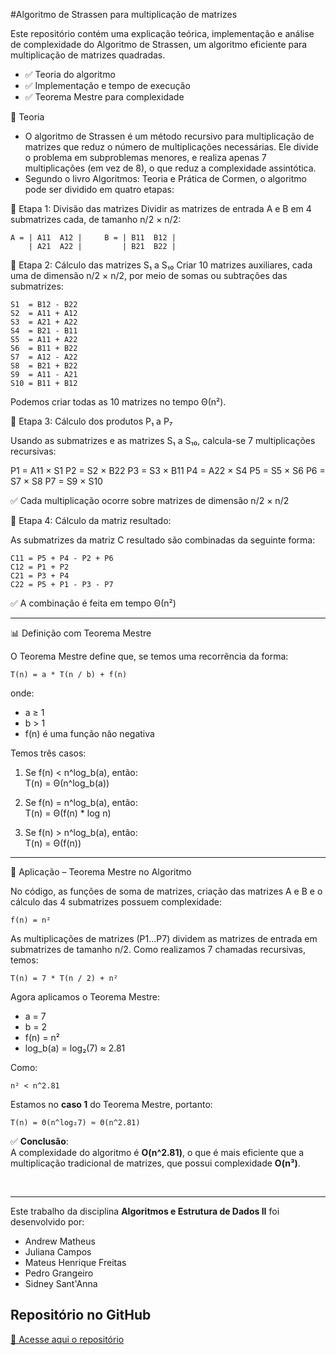 #Algoritmo de Strassen para multiplicação de matrizes

Este repositório contém uma explicação teórica, implementação e análise de complexidade do Algoritmo de Strassen, um algoritmo eficiente para multiplicação de matrizes quadradas.

- ✅ Teoria do algoritmo
- ✅ Implementação e tempo de execução
- ✅ Teorema Mestre para complexidade

📘 Teoria

- O algoritmo de Strassen é um método recursivo para multiplicação de matrizes que reduz o número de multiplicações necessárias. Ele divide o problema em subproblemas menores, e realiza apenas 7 multiplicações (em vez de 8), o que reduz a complexidade assintótica.
- Segundo o livro Algoritmos: Teoria e Prática de Cormen, o algoritmo pode ser dividido em quatro etapas:


🔹 Etapa 1: Divisão das matrizes
Dividir as matrizes de entrada A e B em 4 submatrizes cada, de tamanho n/2 × n/2:

```text
A = | A11  A12 |     B = | B11  B12 |
    | A21  A22 |         | B21  B22 |
```

🔹 Etapa 2: Cálculo das matrizes S₁ a S₁₀
Criar 10 matrizes auxiliares, cada uma de dimensão n/2 × n/2, por meio de somas ou subtrações das submatrizes:

```text
S1  = B12 - B22 
S2  = A11 + A12 
S3  = A21 + A22 
S4  = B21 - B11 
S5  = A11 + A22 
S6  = B11 + B22 
S7  = A12 - A22 
S8  = B21 + B22 
S9  = A11 - A21 
S10 = B11 + B12
```
Podemos criar todas as 10 matrizes no tempo Θ(n²).

🔹 Etapa 3: Cálculo dos produtos P₁ a P₇

Usando as submatrizes e as matrizes S₁ a S₁₀, calcula-se 7 multiplicações recursivas:

P1 = A11 × S1 
P2 = S2  × B22 
P3 = S3  × B11 
P4 = A22 × S4 
P5 = S5  × S6 
P6 = S7  × S8 
P7 = S9  × S10

✅ Cada multiplicação ocorre sobre matrizes de dimensão n/2 × n/2

🔹 Etapa 4: Cálculo da matriz resultado:

As submatrizes da matriz C resultado são combinadas da seguinte forma:

```text
C11 = P5 + P4 - P2 + P6 
C12 = P1 + P2 
C21 = P3 + P4 
C22 = P5 + P1 - P3 - P7
```
✅ A combinação é feita em tempo Θ(n²)

---

📊 Definição com Teorema Mestre

O Teorema Mestre define que, se temos uma recorrência da forma:

    T(n) = a * T(n / b) + f(n)

onde:

- a ≥ 1  
- b > 1  
- f(n) é uma função não negativa

Temos três casos:

1. Se f(n) < n^log_b(a), então:  
       T(n) = Θ(n^log_b(a))

2. Se f(n) = n^log_b(a), então:  
       T(n) = Θ(f(n) * log n)

3. Se f(n) > n^log_b(a), então:  
       T(n) = Θ(f(n))
---

🧠 Aplicação – Teorema Mestre no Algoritmo

No código, as funções de soma de matrizes, criação das matrizes A e B e o cálculo das 4 submatrizes possuem complexidade:

    f(n) = n²

As multiplicações de matrizes (P1...P7) dividem as matrizes de entrada em submatrizes de tamanho n/2. Como realizamos 7 chamadas recursivas, temos:

    T(n) = 7 * T(n / 2) + n²

Agora aplicamos o Teorema Mestre:

- a = 7  
- b = 2  
- f(n) = n²  
- log_b(a) = log₂(7) ≈ 2.81

Como:

    n² < n^2.81

Estamos no **caso 1** do Teorema Mestre, portanto:

    T(n) = Θ(n^log₂7) ≈ Θ(n^2.81)


✅ **Conclusão**:  
A complexidade do algoritmo é **O(n^2.81)**, o que é mais eficiente que a multiplicação tradicional de matrizes, que possui complexidade **O(n³)**.


<br>

---
Este trabalho da disciplina **Algoritmos e Estrutura de Dados II** foi desenvolvido por:

- Andrew Matheus
- Juliana Campos
- Mateus Henrique Freitas
- Pedro Grangeiro
- Sidney Sant'Anna

## Repositório no GitHub
[🔗 Acesse aqui o repositório](https://github.com/AndrewMBarros/Algoritmos-e-Estruturas-de-Dados-2/tree/main/Algoritmo%20de%20Strassen)
